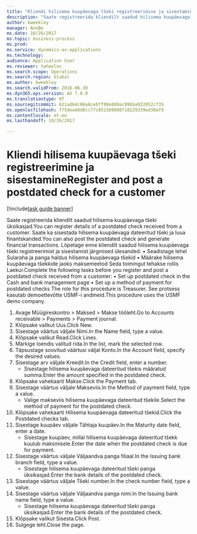 ```yaml
--- 
title: "Kliendi hilisema kuupäevaga tšeki registreerimine ja sisestamine"
description: "Saate registreerida kliendilt saadud hilisema kuupäevaga tšeki üksikasjad."
author: kweekley
manager: AnnBe
ms.date: 10/26/2017
ms.topic: business-process
ms.prod: 
ms.service: dynamics-ax-applications
ms.technology: 
audience: Application User
ms.reviewer: twheeloc
ms.search.scope: Operations
ms.search.region: Global
ms.author: kweekley
ms.search.validFrom: 2016-06-30
ms.dyn365.ops.version: AX 7.0.0
ms.translationtype: HT
ms.sourcegitcommit: 621ad64c06a6cebff90e888ac89bba922052cf35
ms.openlocfilehash: f75dea40d0cc77c851569608f18229339ed30af9
ms.contentlocale: et-ee
ms.lasthandoff: 10/26/2017

---
```

# <a name="register-and-post-a-postdated-check-for-a-customer"></a><span data-ttu-id="356c2-103">Kliendi hilisema kuupäevaga tšeki registreerimine ja sisestamine</span><span class="sxs-lookup"><span data-stu-id="356c2-103">Register and post a postdated check for a customer</span></span>

[!include[task guide banner](../../includes/task-guide-banner.md)]

<span data-ttu-id="356c2-104">Saate registreerida kliendilt saadud hilisema kuupäevaga tšeki üksikasjad.</span><span class="sxs-lookup"><span data-stu-id="356c2-104">You can register details of a postdated check received from a customer.</span></span> <span data-ttu-id="356c2-105">Saate ka sisestada hilisema kuupäevaga dateeritud tšeki ja luua finantskanded.</span><span class="sxs-lookup"><span data-stu-id="356c2-105">You can also post the postdated check and generate financial transactions.</span></span>   <span data-ttu-id="356c2-106">Lõpetage enne kliendilt saadud hilisema kuupäevaga tšeki registreerimist ja sisestamist järgmised ülesanded.   • Seadistage lehel Sularaha ja panga haldus hilisema kuupäevaga tšekid • Määrake hilisema kuupäevaga tšekkide jaoks maksemeetod   Seda toimingut tehakse rollis Laekur.</span><span class="sxs-lookup"><span data-stu-id="356c2-106">Complete the following tasks before you register and post a postdated check received from a customer:   • Set up postdated check in the Cash and bank management page • Set up a method of payment for postdated checks   The role for this procedure is Treasurer.</span></span> <span data-ttu-id="356c2-107">See protsess kasutab demoettevõtte USMF-i andmeid.</span><span class="sxs-lookup"><span data-stu-id="356c2-107">This procedure uses the USMF demo company.</span></span>

1. <span data-ttu-id="356c2-108">Avage Müügireskontro > Maksed > Makse tööleht.</span><span class="sxs-lookup"><span data-stu-id="356c2-108">Go to Accounts receivable > Payments > Payment journal.</span></span>
2. <span data-ttu-id="356c2-109">Klõpsake valikut Uus.</span><span class="sxs-lookup"><span data-stu-id="356c2-109">Click New.</span></span>
3. <span data-ttu-id="356c2-110">Sisestage väärtus väljale Nimi.</span><span class="sxs-lookup"><span data-stu-id="356c2-110">In the Name field, type a value.</span></span>
4. <span data-ttu-id="356c2-111">Klõpsake valikut Read.</span><span class="sxs-lookup"><span data-stu-id="356c2-111">Click Lines.</span></span>
5. <span data-ttu-id="356c2-112">Märkige loendis valitud rida.</span><span class="sxs-lookup"><span data-stu-id="356c2-112">In the list, mark the selected row.</span></span>
6. <span data-ttu-id="356c2-113">Täpsustage soovitud väärtusi väljal Konto.</span><span class="sxs-lookup"><span data-stu-id="356c2-113">In the Account field, specify the desired values.</span></span>
7. <span data-ttu-id="356c2-114">Sisestage arv väljale Kreedit.</span><span class="sxs-lookup"><span data-stu-id="356c2-114">In the Credit field, enter a number.</span></span>
    * <span data-ttu-id="356c2-115">Sisestage hilisema kuupäevaga dateeritud tšekis määratud summa.</span><span class="sxs-lookup"><span data-stu-id="356c2-115">Enter the amount specified in the postdated check.</span></span>  
8. <span data-ttu-id="356c2-116">Klõpsake vahekaarti Makse.</span><span class="sxs-lookup"><span data-stu-id="356c2-116">Click the Payment tab.</span></span>
9. <span data-ttu-id="356c2-117">Sisestage väärtus väljale Makseviis.</span><span class="sxs-lookup"><span data-stu-id="356c2-117">In the Method of payment field, type a value.</span></span>
    * <span data-ttu-id="356c2-118">Valige makseviis hilisema kuupäevaga dateeritud tšekile.</span><span class="sxs-lookup"><span data-stu-id="356c2-118">Select the method of payment for the postdated check.</span></span>  
10. <span data-ttu-id="356c2-119">Klõpsake vahekaarti Hilisema kuupäevaga dateeritud tšekid.</span><span class="sxs-lookup"><span data-stu-id="356c2-119">Click the Postdated checks tab.</span></span>
11. <span data-ttu-id="356c2-120">Sisestage kuupäev väljale Tähtaja kuupäev.</span><span class="sxs-lookup"><span data-stu-id="356c2-120">In the Maturity date field, enter a date.</span></span>
    * <span data-ttu-id="356c2-121">Sisestage kuupäev, millal hilisema kuupäevaga dateeritud tšekk kuulub maksmisele.</span><span class="sxs-lookup"><span data-stu-id="356c2-121">Enter the date when the postdated check is due for payment.</span></span>  
12. <span data-ttu-id="356c2-122">Sisestage väärtus väljale Väljaandva panga filiaal.</span><span class="sxs-lookup"><span data-stu-id="356c2-122">In the Issuing bank branch field, type a value.</span></span>
    * <span data-ttu-id="356c2-123">Sisestage hilisema kuupäevaga dateeritud tšeki panga üksikasjad.</span><span class="sxs-lookup"><span data-stu-id="356c2-123">Enter the bank details of the postdated check.</span></span>  
13. <span data-ttu-id="356c2-124">Sisestage väärtus väljale Tšeki number.</span><span class="sxs-lookup"><span data-stu-id="356c2-124">In the check number field, type a value.</span></span>
14. <span data-ttu-id="356c2-125">Sisestage väärtus väljale Väljaandva panga nimi.</span><span class="sxs-lookup"><span data-stu-id="356c2-125">In the Issuing bank name field, type a value.</span></span>
    * <span data-ttu-id="356c2-126">Sisestage hilisema kuupäevaga dateeritud tšeki panga üksikasjad.</span><span class="sxs-lookup"><span data-stu-id="356c2-126">Enter the bank details of the postdated check.</span></span>  
15. <span data-ttu-id="356c2-127">Klõpsake valikut Sisesta.</span><span class="sxs-lookup"><span data-stu-id="356c2-127">Click Post.</span></span>
16. <span data-ttu-id="356c2-128">Sulgege leht.</span><span class="sxs-lookup"><span data-stu-id="356c2-128">Close the page.</span></span>


